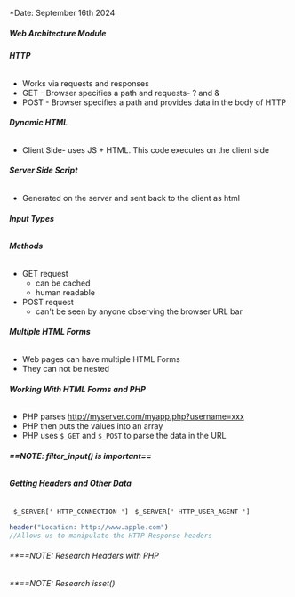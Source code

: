*Date: September 16th 2024
##### **Web Architecture Module**
###### **HTTP**
- Works via requests and responses 
- GET - Browser specifies a path and requests- ? and & 
- POST - Browser specifies a path and provides data in the body of HTTP
###### **Dynamic HTML**
- Client Side- uses JS + HTML. This code executes on the client side
###### **Server Side Script**
- Generated on the server and sent back to the client as html 
###### **Input Types**

###### **Methods**
- GET request 
	- can be cached
	- human readable
- POST request
	- can't be seen by anyone observing the browser URL bar

###### **Multiple HTML Forms**
- Web pages can have multiple HTML Forms
- They can not be nested
###### **Working With HTML Forms and PHP**
- PHP parses http://myserver.com/myapp.php?username=xxx
- PHP then puts the values into an array 
- PHP uses `$_GET` and `$_POST` to parse the data in the URL 
###### **==NOTE: filter_input() is important==**

###### **Getting Headers and Other Data**
`` $_SERVER[' HTTP_CONNECTION ']``
`` $_SERVER[' HTTP_USER_AGENT ']``
```php
header("Location: http://www.apple.com")
//Allows us to manipulate the HTTP Response headers
```
###### **==NOTE: Research Headers with PHP

###### **==NOTE: Research isset()


